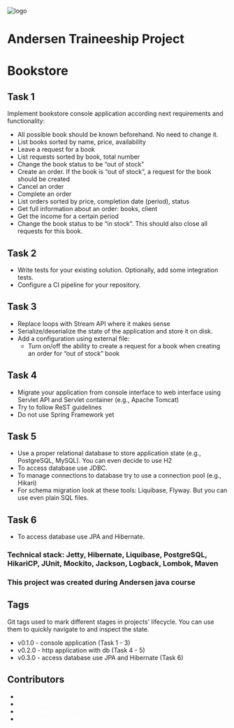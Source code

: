 ![logo](https://static.andersenlab.com/andersenlab/new-andersensite/logo-social.png)

# Andersen Traineeship Project

# Bookstore

## Task 1

Implement bookstore console application according next requirements and functionality:

* All possible book should be known beforehand. No need to change it.
* List books sorted by name, price, availability
* Leave a request for a book
* List requests sorted by book, total number
* Change the book status to be “out of stock”
* Create an order. If the book is “out of stock”, a request for the book should be created
* Cancel an order
* Complete an order
* List orders sorted by price, completion date (period), status
* Get full information about an order: books, client
* Get the income for a certain period
* Change the book status to be “in stock”. This should also close all requests for this book.

## Task 2

* Write tests for your existing solution. Optionally, add some integration tests.
* Configure a CI pipeline for your repository.

## Task 3

* Replace loops with Stream API where it makes sense
* Serialize/deserialize the state of the application and store it on disk.
* Add a configuration using external file:
    * Turn on/off the ability to create a request for a book when creating an order for “out of stock” book

## Task 4

* Migrate your application from console interface to web interface using Servlet API and Servlet container (e.g., Apache
  Tomcat)
* Try to follow ReST guidelines
* Do not use Spring Framework yet

## Task 5

* Use a proper relational database to store application state (e.g., PostgreSQL, MySQL). You can even decide to use H2
* To access database use JDBC.
* To manage connections to database try to use a connection pool (e.g., Hikari)
* For schema migration look at these tools: Liquibase, Flyway. But you can use even plain SQL files.

## Task 6

* To access database use JPA and Hibernate.

### Technical stack: Jetty, Hibernate, Liquibase, PostgreSQL, HikariCP, JUnit, Mockito, Jackson, Logback, Lombok, Maven

### This project was created during Andersen java course

## Tags

Git tags used to mark different stages in projects' lifecycle. You can use them to quickly navigate to and inspect the
state.

* v0.1.0 - console application (Task 1 - 3)
* v0.2.0 - http application with db (Task 4 - 5)
* v0.3.0 - access database use JPA and Hibernate (Task 6)

## Contributors

* <a href="https://github.com/DenisBratuh/" style="text-decoration: none;color: white"> Bratukh Denys </a>
* <a href="https://github.com/antonklyuchnikov1990" style="text-decoration: none;color: white"> Kliuchnikau Anton </a>
* <a href="https://github.com/skfl" style="text-decoration: none;color: white"> Rogachkov Eduard </a>
* <a href="https://github.com/ulad-sachkovski" style="text-decoration: none;color: white">Sachkouski Uladzislau    </a>
